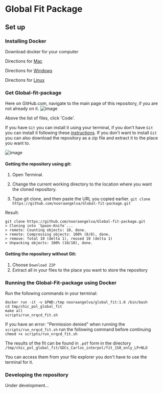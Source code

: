 # Global Fit Package
 
## Set up
 
### Installing Docker
 
Download docker for your computer
 
Directions for [Mac](https://docs.docker.com/desktop/mac/install/)

Directions for [Windows](https://docs.docker.com/desktop/windows/install/)

Directions for [Linux](https://docs.docker.com/desktop/linux/install/)

### Get Global-fit-package

Here on GitHub.com, navigate to the main page of this repository, if you are not already on it.
![image](https://user-images.githubusercontent.com/78410623/140979822-66878ab2-bc8f-44f7-8908-e02bcb49ade8.png)

Above the list of files, click  'Code'.

If you have ```Git``` you can install it using your terminal, if you don't have ```Git``` you can install it following these [instructions](https://github.com/git-guides/install-git). If you don't want to install ```Git``` you can also download the repository as a zip file and extract it to the place you want to.

![image](https://user-images.githubusercontent.com/78410623/140980507-f2d5e82e-2e85-4c9d-a341-bf622fb5d71d.png)

#### Getting the repository using git:

1. Open Terminal.

2. Change the current working directory to the location where you want the cloned repository.

3. Type git clone, and then paste the URL you copied earlier.
```git clone https://github.com/nooraangelva/Global-fit-package.git```

Result:
```
git clone https://github.com/nooraangelva/Global-fit-package.git
> Cloning into `Spoon-Knife`...
> remote: Counting objects: 10, done.
> remote: Compressing objects: 100% (8/8), done.
> remove: Total 10 (delta 1), reused 10 (delta 1)
> Unpacking objects: 100% (10/10), done.
```

#### Getting the repository without Git:
1. Choose ```Download ZIP```
2. Extract all in your files to the place you want to store the repository


### Running the Global-Fit-package using Docker
Run the following commands in your terminal:

```
docker run -it -v $PWD:/tmp nooraangelva/global_fit:1.0 /bin/bash
cd tmp/chic_pol_global_fit
make all
scripts/run_nrqcd_fit.sh
```

If you have an error: "Permission denied" when running the ```scripts/run_nrqcd_fit.sh``` run the following command before continuing ```chmod +x scripts/run_nrqcd_fit.sh```

The results of the fit can be found in ```.pdf``` form in the directory ```/tmp/chic_pol_global_fit/SDCs_Carlos_interpol/fit_1S0_only_LP+NLO```

You can access them from your file explorer you don't have to use the terminal for it.

### Developing the repository

Under development...
